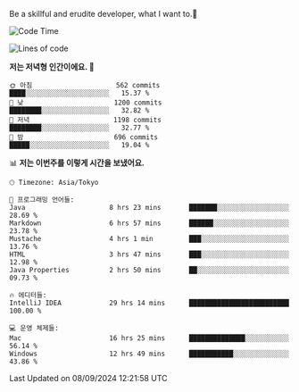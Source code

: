 Be a skillful and erudite developer, what I want to.👶

<!--START_SECTION:waka-->
![Code Time](http://img.shields.io/badge/Code%20Time-1%2C249%20hrs%201%20min-blue)

![Lines of code](https://img.shields.io/badge/%EC%A0%80%EB%8A%94%20%EC%97%AC%ED%83%9C%EA%B9%8C%EC%A7%80%20-2.7%20million%20%EC%A4%84%EC%9D%98%20%EC%BD%94%EB%93%9C%EB%A5%BC%20%EC%9E%91%EC%84%B1%ED%96%88%EC%96%B4%EC%9A%94.-blue)

**저는 저녁형 인간이에요. 🦉** 

```text
🌞 아침                     562 commits         ████░░░░░░░░░░░░░░░░░░░░░   15.37 % 
🌆 낮　                     1200 commits        ████████░░░░░░░░░░░░░░░░░   32.82 % 
🌃 저녁                     1198 commits        ████████░░░░░░░░░░░░░░░░░   32.77 % 
🌙 밤　                     696 commits         █████░░░░░░░░░░░░░░░░░░░░   19.04 % 
```


📊 **저는 이번주를 이렇게 시간을 보냈어요.** 

```text
🕑︎ Timezone: Asia/Tokyo

💬 프로그래밍 언어들: 
Java                     8 hrs 23 mins       ███████░░░░░░░░░░░░░░░░░░   28.69 % 
Markdown                 6 hrs 57 mins       ██████░░░░░░░░░░░░░░░░░░░   23.78 % 
Mustache                 4 hrs 1 min         ███░░░░░░░░░░░░░░░░░░░░░░   13.76 % 
HTML                     3 hrs 47 mins       ███░░░░░░░░░░░░░░░░░░░░░░   12.98 % 
Java Properties          2 hrs 50 mins       ██░░░░░░░░░░░░░░░░░░░░░░░   09.73 % 

🔥 에디터들: 
IntelliJ IDEA            29 hrs 14 mins      █████████████████████████   100.00 % 

💻 운영 체제들: 
Mac                      16 hrs 25 mins      ██████████████░░░░░░░░░░░   56.14 % 
Windows                  12 hrs 49 mins      ███████████░░░░░░░░░░░░░░   43.86 % 
```


 Last Updated on 08/09/2024 12:21:58 UTC
<!--END_SECTION:waka-->
